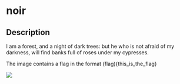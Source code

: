 # noir
## Description
I am a forest, and a night of dark trees: but he who is not afraid of my
darkness, will find banks full of roses under my cypresses.

The image contains a flag in the format (flag){this_is_the_flag}

![](noir.png)
